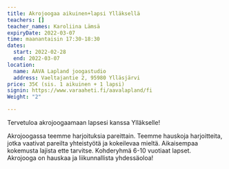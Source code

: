 ```yaml
---
title: Akrojoogaa aikuinen+lapsi Ylläksellä
teachers: []
teacher_names: Karoliina Lämsä
expiryDate: 2022-03-07
time: maanantaisin 17:30-18:30
dates:
  start: 2022-02-28
  end: 2022-03-07
location:
  name: AAVA Lapland joogastudio
  address: Vaeltajantie 2, 95980 Ylläsjärvi
price: 35€ (sis. 1 aikuinen + 1 lapsi)
signin: https://www.varaaheti.fi/aavalapland/fi
Weight: "2"

---
```

Tervetuloa akrojoogaamaan lapsesi kanssa Ylläkselle!

Akrojoogassa teemme harjoituksia pareittain. Teemme hauskoja harjoitteita, jotka vaativat pareilta yhteistyötä ja kokeilevaa mieltä. Aikaisempaa kokemusta lajista ette tarvitse. Kohderyhmä 6-10 vuotiaat lapset.  
Akrojooga on hauskaa ja liikunnallista yhdessäoloa!